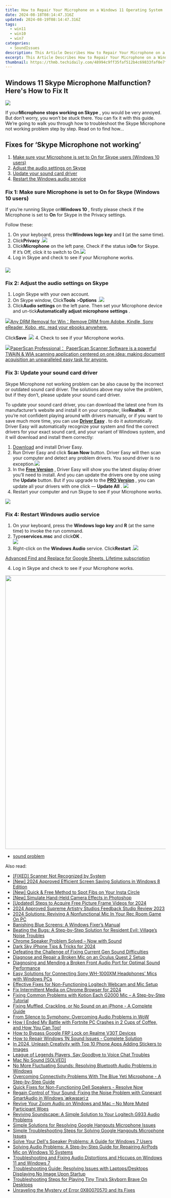 ```yaml
---
title: How to Repair Your Microphone on a Windows 11 Operating System
date: 2024-08-18T08:14:47.316Z
updated: 2024-08-19T08:14:47.316Z
tags:
  - win11
  - win10
  - win7
categories:
  - SoundIssues
description: This Article Describes How to Repair Your Microphone on a Windows 11 Operating System
excerpt: This Article Describes How to Repair Your Microphone on a Windows 11 Operating System
thumbnail: https://thmb.techidaily.com/48994c9ff35faf512b4c69833faf0e7ff28b80b0df78e2f2b0d58f413fb2991f.jpg
---
```


## Windows 11 Skype Microphone Malfunction? Here's How to Fix It

![](https://images.drivereasy.com/wp-content/uploads/2018/03/img_5ab602132d542.jpg)

 If your**Microphone stops working on Skype** , you would be very annoyed. But don’t worry, you won’t be stuck there. You can fix it with this guide. We’re going to walk you through how to troubleshoot the Skype Microphone not working problem step by step. Read on to find how…

## Fixes for ‘Skype Microphone not working’

1. [Make sure your Microphone is set to On for Skype users (Windows 10 users)](https://www.drivereasy.com/knowledge/fix-skype-microphone-not-working-on-windows-solved/#M1)
2. [Adjust the audio settings on Skype](https://tools.techidaily.com/drivereasy/download/)
3. [Update your sound card driver](https://tools.techidaily.com/drivereasy/download/)
4. [Restart the Windows audio service](https://tools.techidaily.com/drivereasy/download/)

###

### Fix 1: Make sure Microphone is set to On for Skype (Windows 10 users)

 If you’re running Skype on**Windows 10** , firstly please check if the Microphone is set to **On**  for Skype in the Privacy settings.

Follow these:

1. On your keyboard, press the**Windows logo key**  and **I** (at the same time).
2. Click**Privacy** .![](https://images.drivereasy.com/wp-content/uploads/2017/08/img_59968e2b7da45.png)
3. Click**Microphone** on the left pane. Check if the status is**On**  for Skype.  
 If it’s Off, click it to switch to On.![](https://images.drivereasy.com/wp-content/uploads/2017/08/img_59968e77b3c45.png)
4. Log in Skype and check to see if your Microphone works.

###

<!-- affiliate ads begin -->
<a href="https://shop.mondly.com/affiliate.php?ACCOUNT=ATISTUDI&AFFILIATE=108875&PATH=https%3A%2F%2Fwww.mondly.com%3FAFFILIATE%3D108875%26RESOURCE%3D%2BEducational%2B970x90%2B"><img src="https://secure.avangate.com/images/merchant/69c418c33ec2e1a4267fa9bb77fa1428/educational-970x90.gif" border="0"></a>
<!-- affiliate ads end -->
### Fix 2: Adjust the audio settings on Skype

1. Login Skype with your own account.
2. On Skype window, Click**Tools** \>**Options** .![](https://images.drivereasy.com/wp-content/uploads/2017/08/img_599a3fd935df2.png)
3. Click**Audio settings** on the left pane. Then set your Microphone device and un-tick**Automatically adjust microphone settings** .  
<!-- affiliate ads begin -->
<a href="https://secure.2checkout.com/order/checkout.php?PRODS=4600113&QTY=1&AFFILIATE=108875&CART=1"><img src="https://www.epubor.com/images/drm-removal-feature2.png" border="0">Any DRM Removal for Win：Remove DRM from Adobe, Kindle, Sony eReader, Kobo, etc, read your ebooks anywhere.</a>
<!-- affiliate ads end -->
 Click**Save** .![](https://images.drivereasy.com/wp-content/uploads/2017/08/img_59969244028ac.jpg)
4. Check to see if your Microphone works.
<!-- affiliate ads begin -->
<a href="https://secure.2checkout.com/order/checkout.php?PRODS=37540879&QTY=1&AFFILIATE=108875&CART=1"><img src="https://paperscan.orpalis.com/img/content/You_prefer_to_use.png" border="0">PaperScan Professional： PaperScan Scanner Software is a powerful TWAIN & WIA scanning application centered on one idea: making document acquisition an unparalleled easy task for anyone.</a>
<!-- affiliate ads end -->

###

### Fix 3: Update your sound card driver

 Skype Microphone not working problem can be also cause by the incorrect or outdated sound card driver. The solutions above may solve the problem, but if they don’t, please update your sound card driver.

 To update your sound card driver, you can download the latest one from its manufacturer’s website and install it on your computer, like**Realtek** . If you’re not confident playing around with drivers manually,  or if you want to save much more time, you can use **[Driver Easy](https://tools.techidaily.com/drivereasy/download/)**  . to do it automatically. Driver Easy will automatically recognize your system and find the correct drivers for your exact sound card, and your variant of Windows system, and it will download and install them correctly:

1. [Download](https://tools.techidaily.com/drivereasy/download/)  and install Driver Easy.
2. Run Driver Easy and click **Scan Now** button. Driver Easy will then scan your computer and detect any problem drivers. You sound driver is no exception.![](https://images.drivereasy.com/wp-content/uploads/2017/08/img_5992731451721.jpg)
3. In the **[Free Version](https://tools.techidaily.com/drivereasy/download/)**  , Driver Easy will show you the latest display driver you’ll need to install. And you can update the drivers one by one using the   **Update** button.  But if you upgrade to the **[PRO Version](https://tools.techidaily.com/drivereasy/download/)** , you can update all your drivers with one click — **Update All** . ![](https://images.drivereasy.com/wp-content/uploads/2017/08/img_5992c06e8e725.jpg)
4. Restart your computer and run Skype to see if your Microphone works.
<!-- affiliate ads begin -->
<a href="https://shop.incomedia.eu/order/checkout.php?PRODS=12730965&QTY=1&AFFILIATE=108875&CART=1"><img src="https://incomedia.eu/files/images/affiliates/w5/03_WBSX5_728x90_red_CTA.jpg" border="0"></a>
<!-- affiliate ads end -->

###

### Fix 4: Restart Windows audio service

1. On your keyboard, press the **Windows logo** **key** and **R** (at the same time) to invoke the run command.
2. Type**services.msc** and click**OK** .  
![](https://images.drivereasy.com/wp-content/uploads/2017/08/img_5996978261d98.png)
3. Right-click on the **Windows Audio** service. Click**Restart** .![](https://images.drivereasy.com/wp-content/uploads/2017/08/img_5996976eeec58.jpg)
<!-- affiliate ads begin -->
<a href="https://secure.2checkout.com/order/checkout.php?PRODS=4729642&QTY=1&AFFILIATE=108875&CART=1">Advanced Find and Replace for Google Sheets, Lifetime subscription</a>
<!-- affiliate ads end -->
4. Log in Skype and check to see if your Microphone works.
<!-- affiliate ads begin -->
<a href="https://propmoneyinc.pxf.io/c/5597632/1803115/14559" target="_top" id="1803115"><img src="//a.impactradius-go.com/display-ad/14559-1803115" border="0" alt="" width="859" height="859"/></a><img height="0" width="0" src="https://imp.pxf.io/i/5597632/1803115/14559" style="position:absolute;visibility:hidden;" border="0" />
<!-- affiliate ads end -->

* [sound problem](https://tools.techidaily.com/drivereasy/download/)

<ins class="adsbygoogle"
     style="display:block"
     data-ad-format="autorelaxed"
     data-ad-client="ca-pub-7571918770474297"
     data-ad-slot="1223367746"></ins>



<ins class="adsbygoogle"
     style="display:block"
     data-ad-client="ca-pub-7571918770474297"
     data-ad-slot="8358498916"
     data-ad-format="auto"
     data-full-width-responsive="true"></ins>

<span class="atpl-alsoreadstyle">Also read:</span>
<div><ul>
<li><a href="https://sound-issues.techidaily.com/fixed-scanner-not-recognized-by-system/"><u>[FIXED] Scanner Not Recognized by System</u></a></li>
<li><a href="https://video-capture.techidaily.com/new-2024-approved-efficient-screen-saving-solutions-in-windows-8-edition/"><u>[New] 2024 Approved  Efficient Screen Saving Solutions in Windows 8 Edition</u></a></li>
<li><a href="https://instagram-clips.techidaily.com/new-quick-and-free-method-to-spot-fibs-on-your-insta-circle/"><u>[New] Quick & Free Method to Spot Fibs on Your Insta Circle</u></a></li>
<li><a href="https://extra-support.techidaily.com/new-simulate-hand-held-camera-effects-in-photoshop/"><u>[New] Simulate Hand-Held Camera Effects in Photoshop</u></a></li>
<li><a href="https://vp-tips.techidaily.com/updated-steps-to-acquire-free-picture-frame-videos-for-2024/"><u>[Updated] Steps to Acquire Free Picture Frame Videos for 2024</u></a></li>
<li><a href="https://some-skills.techidaily.com/2024-approved-supreme-artistry-studios-feedback-studio-review-2023/"><u>2024 Approved  Supreme Artistry Studios Feedback  Studio Review 2023</u></a></li>
<li><a href="https://sound-issues.techidaily.com/2024-solutions-reviving-a-nonfunctional-mic-in-your-rec-room-game-on-pc/"><u>2024 Solutions: Reviving A Nonfunctional Mic In Your Rec Room Game On PC</u></a></li>
<li><a href="https://windows11.techidaily.com/banishing-blue-screens-a-windows-fixers-manual/"><u>Banishing Blue Screens: A Windows Fixer’s Manual</u></a></li>
<li><a href="https://sound-issues.techidaily.com/beating-the-bugs-a-step-by-step-solution-for-resident-evil-villages-noise-troubles/"><u>Beating the Bugs: A Step-by-Step Solution for Resident Evil: Village’s Noise Troubles</u></a></li>
<li><a href="https://sound-issues.techidaily.com/1723016620374-chrome-speaker-problem-solved-now-with-sound/"><u>Chrome Speaker Problem Solved – Now with Sound</u></a></li>
<li><a href="https://article-helps.techidaily.com/dark-sky-iphone-tips-and-tricks-for-2024/"><u>Dark Sky iPhone Tips & Tricks for 2024</u></a></li>
<li><a href="https://sound-issues.techidaily.com/defeating-the-challenge-of-fixing-current-gen-sound-difficulties/"><u>Defeating the Challenge of Fixing Current Gen Sound Difficulties</u></a></li>
<li><a href="https://sound-issues.techidaily.com/diagnose-and-repair-a-broken-mic-on-an-oculus-quest-2-setup/"><u>Diagnose and Repair a Broken Mic on an Oculus Quest 2 Setup</u></a></li>
<li><a href="https://sound-issues.techidaily.com/diagnosing-and-mending-a-broken-front-audio-port-for-optimal-sound-performance/"><u>Diagnosing and Mending a Broken Front Audio Port for Optimal Sound Performance</u></a></li>
<li><a href="https://sound-issues.techidaily.com/easy-solutions-for-connecting-sony-wh-1000xm-headphones-mics-with-windows-pcs/"><u>Easy Solutions for Connecting Sony WH-1000XM Headphones' Mics with Windows PCs</u></a></li>
<li><a href="https://sound-issues.techidaily.com/effective-fixes-for-non-functioning-logitech-webcam-and-mic-setup/"><u>Effective Fixes for Non-Functioning Logitech Webcam and Mic Setup</u></a></li>
<li><a href="https://facebook-videos.techidaily.com/fix-intermittent-media-on-chrome-browser-for-2024/"><u>Fix Intermittent Media on Chrome Browser for 2024</u></a></li>
<li><a href="https://sound-issues.techidaily.com/fixing-common-problems-with-kotion-each-g2000-mic-a-step-by-step-tutorial/"><u>Fixing Common Problems with Kotion Each G2000 Mic – A Step-by-Step Tutorial</u></a></li>
<li><a href="https://sound-issues.techidaily.com/fixing-muffled-crackling-or-no-sound-on-an-iphone-a-complete-guide/"><u>Fixing Muffled, Crackling, or No Sound on an iPhone - A Complete Guide</u></a></li>
<li><a href="https://sound-issues.techidaily.com/from-silence-to-symphony-overcoming-audio-problems-in-wow/"><u>From Silence to Symphony: Overcoming Audio Problems in WoW</u></a></li>
<li><a href="https://win-solutions.techidaily.com/how-i-ended-my-battle-with-fortnite-pc-crashes-in-2-cups-of-coffee-and-how-you-can-too/"><u>How I Ended My Battle with Fortnite PC Crashes in 2 Cups of Coffee, and How You Can Too!</u></a></li>
<li><a href="https://bypass-frp.techidaily.com/how-to-bypass-google-frp-lock-on-realme-v30t-devices-by-drfone-android/"><u>How to Bypass Google FRP Lock on Realme V30T Devices</u></a></li>
<li><a href="https://sound-issues.techidaily.com/how-to-repair-windows-1n-sound-issues-complete-solution/"><u>How to Repair Windows 1N Sound Issues - Complete Solution</u></a></li>
<li><a href="https://fox-http.techidaily.com/in-2024-unleash-creativity-with-top-10-phone-apps-adding-stickers-to-images/"><u>In 2024, Unleash Creativity with Top 10 Phone Apps Adding Stickers to Images</u></a></li>
<li><a href="https://sound-issues.techidaily.com/1723015605294-league-of-legends-players-say-goodbye-to-voice-chat-troubles/"><u>League of Legends Players, Say Goodbye to Voice Chat Troubles</u></a></li>
<li><a href="https://sound-issues.techidaily.com/mac-no-sound-solved/"><u>Mac No Sound [SOLVED]</u></a></li>
<li><a href="https://sound-issues.techidaily.com/no-more-fluctuating-sounds-resolving-bluetooth-audio-problems-in-windows/"><u>No More Fluctuating Sounds: Resolving Bluetooth Audio Problems in Windows</u></a></li>
<li><a href="https://sound-issues.techidaily.com/overcoming-connectivity-problems-with-the-blue-yeti-microphone-a-step-by-step-guide/"><u>Overcoming Connectivity Problems With The Blue Yeti Microphone - A Step-by-Step Guide</u></a></li>
<li><a href="https://sound-issues.techidaily.com/1723016181869-quick-fixes-for-non-functioning-dell-speakers-resolve-now/"><u>Quick Fixes for Non-Functioning Dell Speakers - Resolve Now</u></a></li>
<li><a href="https://sound-issues.techidaily.com/regain-control-of-your-sound-fixing-the-noise-problem-with-conexant-smartaudio-in-windows-aekwaeriz/"><u>Regain Control of Your Sound: Fixing the Noise Problem with Conexant SmartAudio in Windows ˈækwaɪəriːz</u></a></li>
<li><a href="https://sound-issues.techidaily.com/1723016985591-revive-your-zoom-audio-on-windows-and-mac-no-more-muted-participant-woes/"><u>Revive Your Zoom Audio on Windows and Mac – No More Muted Participant Woes</u></a></li>
<li><a href="https://sound-issues.techidaily.com/reviving-soundscape-a-simple-solution-to-your-logitech-g933-audio-problems/"><u>Reviving Soundscape: A Simple Solution to Your Logitech G933 Audio Problems</u></a></li>
<li><a href="https://sound-issues.techidaily.com/simple-solutions-for-resolving-google-hangouts-microphone-issues/"><u>Simple Solutions for Resolving Google Hangouts Microphone Issues</u></a></li>
<li><a href="https://sound-issues.techidaily.com/simple-troubleshooting-steps-for-solving-google-hangouts-microphone-issues/"><u>Simple Troubleshooting Steps for Solving Google Hangouts Microphone Issues</u></a></li>
<li><a href="https://sound-issues.techidaily.com/solve-your-dells-speaker-problems-a-guide-for-windows-7-users/"><u>Solve Your Dell's Speaker Problems: A Guide for Windows 7 Users</u></a></li>
<li><a href="https://sound-issues.techidaily.com/solving-audio-problems-a-step-by-step-guide-for-repairing-airpods-mic-on-windows-10-systems/"><u>Solving Audio Problems: A Step-by-Step Guide for Repairing AirPods Mic on Windows 10 Systems</u></a></li>
<li><a href="https://sound-issues.techidaily.com/troubleshooting-and-fixing-audio-distortions-and-hiccups-on-windows-11-and-windows-7/"><u>Troubleshooting and Fixing Audio Distortions and Hiccups on Windows 11 and Windows 7</u></a></li>
<li><a href="https://tech-recovery.techidaily.com/troubleshooting-guide-resolving-issues-with-laptopsdesktops-displaying-no-image-upon-startup/"><u>Troubleshooting Guide: Resolving Issues with Laptops/Desktops Displaying No Image Upon Startup</u></a></li>
<li><a href="https://win-answers.techidaily.com/troubleshooting-steps-for-playing-tiny-tinas-skyborn-brave-on-desktops/"><u>Troubleshooting Steps for Playing Tiny Tina’s Skyborn Brave On Desktops</u></a></li>
<li><a href="https://techno-recovery.techidaily.com/unraveling-the-mystery-of-error-0x80070570-and-its-fixes/"><u>Unraveling the Mystery of Error 0X80070570 and Its Fixes</u></a></li>
</ul></div>
